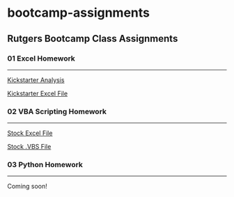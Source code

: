# bootcamp-assignments

## Rutgers Bootcamp Class Assignments


### 01 Excel Homework
---------------
[Kickstarter Analysis](https://github.com/Jen-Dean/bootcamp-assignments/blob/master/1%20-%20Excel/Kickstarter%20Result%20Analysis%20(Excel%20Homework).docx?raw=true)

[Kickstarter Excel File](https://github.com/Jen-Dean/bootcamp-assignments/blob/master/1%20-%20Excel/excel-challenge-kickstarter.xlsx?raw=true)

### 02 VBA Scripting Homework
---------------
[Stock Excel File](https://github.com/Jen-Dean/bootcamp-assignments/blob/master/2%20-%20VBA/Multiple_year_stock_data_FINISHED.xlsm?raw=true)

[Stock .VBS File](https://github.com/Jen-Dean/bootcamp-assignments/blob/master/2%20-%20VBA/Multiyear_Stocks.vbs)

### 03 Python Homework
---------------
Coming soon!
